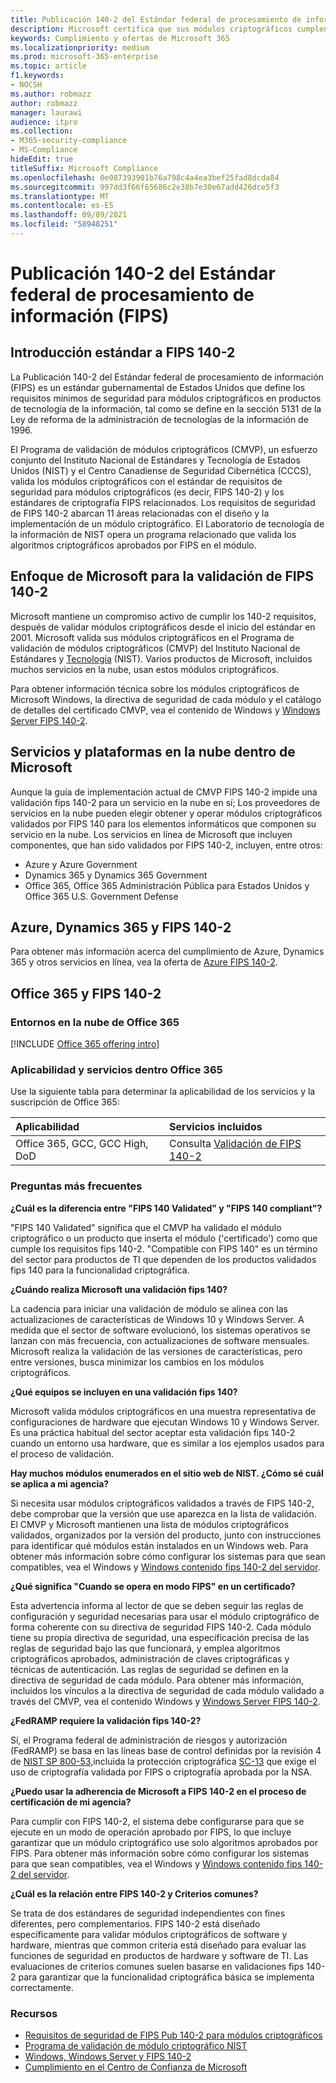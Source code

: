 ```yaml
---
title: Publicación 140-2 del Estándar federal de procesamiento de información (FIPS)
description: Microsoft certifica que sus módulos criptográficos cumplen con el Estándar federal de procesamiento de información de Estados Unidos.
keywords: Cumplimiento y ofertas de Microsoft 365
ms.localizationpriority: medium
ms.prod: microsoft-365-enterprise
ms.topic: article
f1.keywords:
- NOCSH
ms.author: robmazz
author: robmazz
manager: laurawi
audience: itpro
ms.collection:
- M365-security-compliance
- MS-Compliance
hideEdit: true
titleSuffix: Microsoft Compliance
ms.openlocfilehash: 0e087393901b76a798c4a4ea3bef25fad8dcda84
ms.sourcegitcommit: 997dd3f66f65686c2e38b7e30e67add426dce5f3
ms.translationtype: MT
ms.contentlocale: es-ES
ms.lasthandoff: 09/09/2021
ms.locfileid: "58948251"
---
```

# <a name="federal-information-processing-standard-fips-publication-140-2"></a>Publicación 140-2 del Estándar federal de procesamiento de información (FIPS)

## <a name="fips-140-2-standard-overview"></a>Introducción estándar a FIPS 140-2

La Publicación 140-2 del Estándar federal de procesamiento de información (FIPS) es un estándar gubernamental de Estados Unidos que define los requisitos mínimos de seguridad para módulos criptográficos en productos de tecnología de la información, tal como se define en la sección 5131 de la Ley de reforma de la administración de tecnologías de la información de 1996.

El Programa de validación de módulos criptográficos (CMVP), un esfuerzo conjunto del Instituto Nacional de Estándares y Tecnología de  Estados Unidos (NIST) y el Centro Canadiense de Seguridad Cibernética (CCCS), valida los módulos criptográficos con el estándar de requisitos de seguridad para módulos criptográficos (es decir, FIPS 140-2) y los estándares de criptografía FIPS relacionados. [](https://csrc.nist.gov/Projects/cryptographic-module-validation-program) Los requisitos de seguridad de FIPS 140-2 abarcan 11 áreas relacionadas con el diseño y la implementación de un módulo criptográfico. El Laboratorio de tecnología de la información de NIST opera un programa relacionado que valida los algoritmos criptográficos aprobados por FIPS en el módulo.

## <a name="microsofts-approach-to-fips-140-2-validation"></a>Enfoque de Microsoft para la validación de FIPS 140-2

Microsoft mantiene un compromiso activo de cumplir los 140-2 requisitos, después de validar módulos criptográficos desde el inicio del estándar en 2001. Microsoft valida sus módulos criptográficos en el Programa de validación de módulos criptográficos (CMVP) del Instituto Nacional de Estándares y [Tecnología](https://csrc.nist.gov/Projects/cryptographic-module-validation-program) (NIST). Varios productos de Microsoft, incluidos muchos servicios en la nube, usan estos módulos criptográficos.

Para obtener información técnica sobre los módulos criptográficos de Microsoft Windows, la directiva de seguridad de cada módulo y el catálogo de detalles del certificado CMVP, vea el contenido de Windows y [Windows Server FIPS 140-2](https://aka.ms/AA6ehud).

## <a name="microsoft-in-scope-cloud-platforms--services"></a>Servicios y plataformas en la nube dentro de Microsoft 

Aunque la guía de implementación actual de CMVP FIPS 140-2 impide una validación fips 140-2 para un servicio en la nube en sí; Los proveedores de servicios en la nube pueden elegir obtener y operar módulos criptográficos validados por FIPS 140 para los elementos informáticos que componen su servicio en la nube. Los servicios en línea de Microsoft que incluyen componentes, que han sido validados por FIPS 140-2, incluyen, entre otros:

- Azure y Azure Government
- Dynamics 365 y Dynamics 365 Government
- Office 365, Office 365 Administración Pública para Estados Unidos y Office 365 U.S. Government Defense

## <a name="azure-dynamics-365-and-fips-140-2"></a>Azure, Dynamics 365 y FIPS 140-2

Para obtener más información acerca del cumplimiento de Azure, Dynamics 365 y otros servicios en línea, vea la oferta de [Azure FIPS 140-2](/azure/compliance/offerings/offering-fips-140-2).

## <a name="office-365-and-fips-140-2"></a>Office 365 y FIPS 140-2

### <a name="office-365-cloud-environments"></a>Entornos en la nube de Office 365

[!INCLUDE [Office 365 offering intro](../includes/o365-offering-introduction.md)]

### <a name="office-365-applicability-and-in-scope-services"></a>Aplicabilidad y servicios dentro Office 365

Use la siguiente tabla para determinar la aplicabilidad de los servicios y la suscripción de Office 365:

| **Aplicabilidad** | **Servicios incluidos** |
|:------------------|:----------------------|
| Office 365, GCC, GCC High, DoD | Consulta [Validación de FIPS 140-2](/windows/security/threat-protection/fips-140-validation) |

### <a name="frequently-asked-questions"></a>Preguntas más frecuentes

**¿Cuál es la diferencia entre "FIPS 140 Validated" y "FIPS 140 compliant"?**

"FIPS 140 Validated" significa que el CMVP ha validado el módulo criptográfico o un producto que inserta el módulo ('certificado') como que cumple los requisitos fips 140-2. "Compatible con FIPS 140" es un término del sector para productos de TI que dependen de los productos validados fips 140 para la funcionalidad criptográfica.

**¿Cuándo realiza Microsoft una validación fips 140?**

La cadencia para iniciar una validación de módulo se alinea con las actualizaciones de características de Windows 10 y Windows Server. A medida que el sector de software evolucionó, los sistemas operativos se lanzan con más frecuencia, con actualizaciones de software mensuales. Microsoft realiza la validación de las versiones de características, pero entre versiones, busca minimizar los cambios en los módulos criptográficos.

**¿Qué equipos se incluyen en una validación fips 140?**

Microsoft valida módulos criptográficos en una muestra representativa de configuraciones de hardware que ejecutan Windows 10 y Windows Server. Es una práctica habitual del sector aceptar esta validación fips 140-2 cuando un entorno usa hardware, que es similar a los ejemplos usados para el proceso de validación.

**Hay muchos módulos enumerados en el sitio web de NIST. ¿Cómo sé cuál se aplica a mi agencia?**

Si necesita usar módulos criptográficos validados a través de FIPS 140-2, debe comprobar que la versión que use aparezca en la lista de validación. El CMVP y Microsoft mantienen una lista de módulos criptográficos validados, organizados por la versión del producto, junto con instrucciones para identificar qué módulos están instalados en un Windows web. Para obtener más información sobre cómo configurar los sistemas para que sean compatibles, vea el Windows y [Windows contenido fips 140-2 del servidor](https://aka.ms/AA6ehud).

**¿Qué significa "Cuando se opera en modo FIPS" en un certificado?**

Esta advertencia informa al lector de que se deben seguir las reglas de configuración y seguridad necesarias para usar el módulo criptográfico de forma coherente con su directiva de seguridad FIPS 140-2. Cada módulo tiene su propia directiva de seguridad, una especificación precisa de las reglas de seguridad bajo las que funcionará, y emplea algoritmos criptográficos aprobados, administración de claves criptográficas y técnicas de autenticación. Las reglas de seguridad se definen en la directiva de seguridad de cada módulo. Para obtener más información, incluidos los vínculos a la directiva de seguridad de cada módulo validado a través del CMVP, vea el contenido Windows y [Windows Server FIPS 140-2](https://aka.ms/AA6ehud).

**¿FedRAMP requiere la validación fips 140-2?**

Sí, el Programa federal de administración de riesgos y autorización (FedRAMP) se basa en las líneas base de control definidas por la revisión 4 de [NIST SP 800-53,](https://nvd.nist.gov/800-53/Rev4/)incluida la protección criptográfica [SC-13](https://nvd.nist.gov/800-53/Rev4/control/SC-13) que exige el uso de criptografía validada por FIPS o criptografía aprobada por la NSA.

**¿Puedo usar la adherencia de Microsoft a FIPS 140-2 en el proceso de certificación de mi agencia?**

Para cumplir con FIPS 140-2, el sistema debe configurarse para que se ejecute en un modo de operación aprobado por FIPS, lo que incluye garantizar que un módulo criptográfico use solo algoritmos aprobados por FIPS. Para obtener más información sobre cómo configurar los sistemas para que sean compatibles, vea el Windows y [Windows contenido fips 140-2 del servidor](https://aka.ms/AA6ehud).

**¿Cuál es la relación entre FIPS 140-2 y Criterios comunes?**

Se trata de dos estándares de seguridad independientes con fines diferentes, pero complementarios. FIPS 140-2 está diseñado específicamente para validar módulos criptográficos de software y hardware, mientras que common criteria está diseñado para evaluar las funciones de seguridad en productos de hardware y software de TI. Las evaluaciones de criterios comunes suelen basarse en validaciones fips 140-2 para garantizar que la funcionalidad criptográfica básica se implementa correctamente.

### <a name="resources"></a>Recursos

- [Requisitos de seguridad de FIPS Pub 140-2 para módulos criptográficos](https://csrc.nist.gov/publications/fips/fips140-2/fips1402.pdf)
- [Programa de validación de módulo criptográfico NIST](https://csrc.nist.gov/groups/STM/cmvp/index.html)
- [Windows, Windows Server y FIPS 140-2](/windows/security/threat-protection/fips-140-validation)
- [Cumplimiento en el Centro de Confianza de Microsoft](https://www.microsoft.com/trust-center/compliance/compliance-overview)
